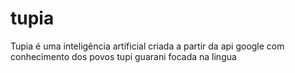 # tupia
Tupia é uma inteligência artificial criada a partir da api google com conhecimento dos povos tupi guarani focada na lingua 
